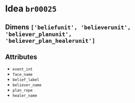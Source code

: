 # Idea `br00025`

## Dimens `['beliefunit', 'believerunit', 'believer_planunit', 'believer_plan_healerunit']`

## Attributes
- `event_int`
- `face_name`
- `belief_label`
- `believer_name`
- `plan_rope`
- `healer_name`
